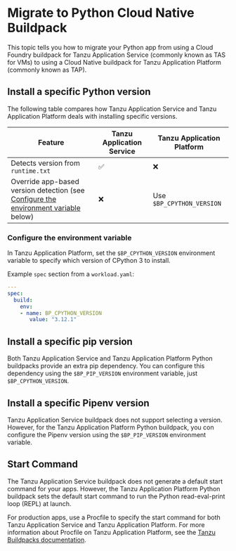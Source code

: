 # Migrate to Python Cloud Native Buildpack

This topic tells you how to migrate your Python app from using a Cloud Foundry buildpack for Tanzu Application Service
(commonly known as TAS for VMs) to using a Cloud Native buildpack for Tanzu Application Platform (commonly known as TAP).

<!-- do users do all these sections in order or do they choose the section for their use case -->

## <a id="versions"></a> Install a specific Python version

The following table compares how Tanzu Application Service and Tanzu Application Platform deals with
installing specific versions.

| Feature                                                                                         | Tanzu Application Service | Tanzu Application Platform |
| ----------------------------------------------------------------------------------------------- | ------------------------- | -------------------------- |
| Detects version from `runtime.txt`                                                              | ✅                        | ❌                         |
| Override app-based version detection (see [Configure the environment variable](#env-var) below) | ❌                        | Use `$BP_CPYTHON_VERSION`  |

### <a id="env-var"></a> Configure the environment variable

In Tanzu Application Platform, set the `$BP_CPYTHON_VERSION` environment variable to specify
which version of CPython 3 to install.

Example `spec` section from a `workload.yaml`:

```yaml
---
spec:
  build:
    env:
    - name: BP_CPYTHON_VERSION
       value: "3.12.1"
```

## <a id="pip-version"></a> Install a specific pip version

Both Tanzu Application Service and Tanzu Application Platform Python buildpacks provide an
extra pip dependency. You can configure this dependency using the `$BP_PIP_VERSION` environment variable,
just `$BP_CPYTHON_VERSION`.
<!-- clarify -->

## <a id="pipenv-version"></a> Install a specific Pipenv version

Tanzu Application Service buildpack does not support selecting a version.
However, for the Tanzu Application Platform Python buildpack, you con configure the Pipenv version
using the `$BP_PIP_VERSION` environment variable.

## <a id="start-command"></a> Start Command

The Tanzu Application Service buildpack does not generate a default start command for your apps.
However, the Tanzu Application Platform Python buildpack sets the default start command to run the
Python read-eval-print loop (REPL) at launch.

For production apps, use a Procfile to specify the start command for both Tanzu Application Service
and Tanzu Application Platform.
For more information about Procfile on Tanzu Application Platform, see the
[Tanzu Buildpacks documentation](https://docs.vmware.com/en/VMware-Tanzu-Buildpacks/services/tanzu-buildpacks/GUID-procfile-procfile-buildpack.html).
